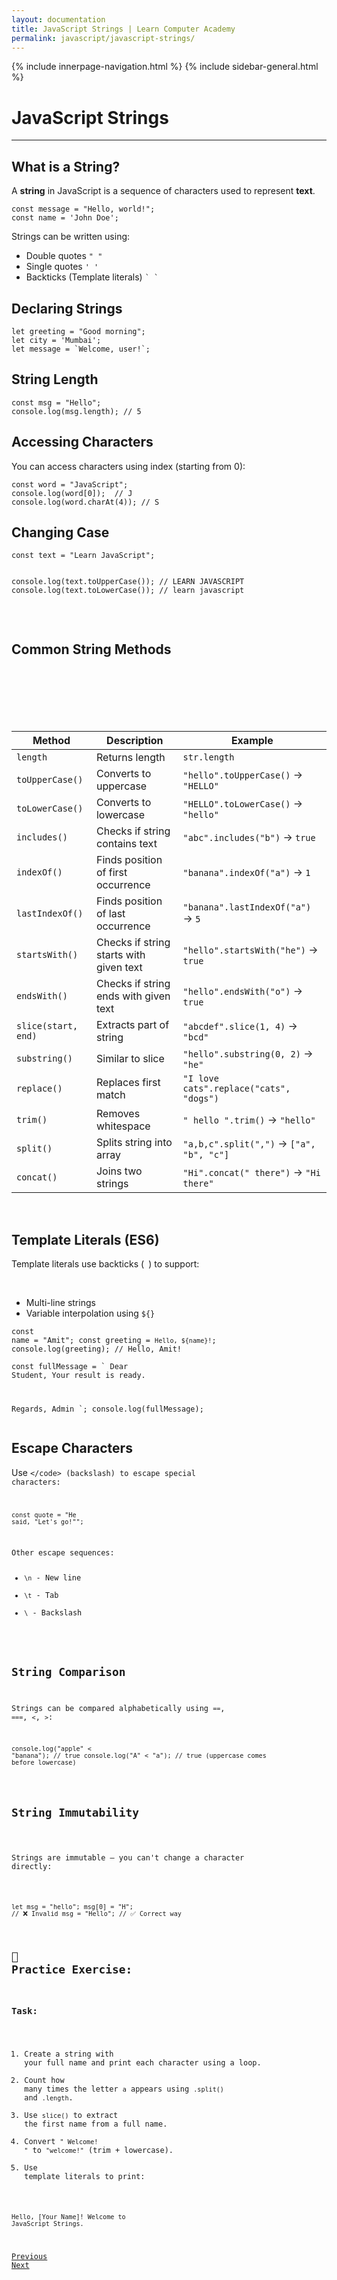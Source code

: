 ```yaml
---
layout: documentation
title: JavaScript Strings | Learn Computer Academy
permalink: javascript/javascript-strings/
---
```

<div class="loader">
{% include innerpage-navigation.html %}
{% include sidebar-general.html %}
            <div class="page-content">
                <div class="content-wrapper">
                    <div class="row">
                        <div class="col-md-9 content">
                            <!-- Your content goes started here -->
                            <div class="doc-content">
                                <h1>JavaScript Strings</h1>
                                <hr>
                                <h2>What is a String?</h2>
                                <p>A <strong>string</strong> in JavaScript is a sequence of characters used to represent <strong>text</strong>.</p>
                                <pre class="snippet"><code class="js">const message = "Hello, world!";
const name = 'John Doe';</code></pre>
                                <p>Strings can be written using:</p>
                                <ul>
                                    <li>Double quotes <code>" "</code></li>
                                    <li>Single quotes <code>' '</code></li>
                                    <li>Backticks (Template literals) <code>` `</code></li>
                                </ul>
                                <h2>Declaring Strings</h2>
                                <pre class="snippet"><code class="js">let greeting = "Good morning";
let city = 'Mumbai';
let message = `Welcome, user!`;</code></pre>
                                <h2>String Length</h2>
                                <pre class="snippet"><code class="js">const msg = "Hello";
console.log(msg.length); // 5</code></pre>                                    
                                <h2>Accessing Characters</h2>
                                <p>You can access characters using index (starting from 0):</p>
                                <pre class="snippet"><code class="js">const word = "JavaScript";
console.log(word[0]);  // J
console.log(word.charAt(4)); // S</code></pre>                                     
                                <h2>Changing Case</h2>
                                <pre class="snippet"><code class="js">const text = "Learn JavaScript";

console.log(text.toUpperCase()); // LEARN JAVASCRIPT
console.log(text.toLowerCase()); // learn javascript</code></pre>    
                                <h2>Common String Methods</h2>
                                <table class="table table-striped table-bordered">
                                    <thead class="thead-shades">
                                        <tr>
                                            <th scope="col">Method</th>
                                            <th scope="col">Description</th>
                                            <th scope="col">Example</th>
                                        </tr>
                                    </thead>
                                    <tbody>
                                        <tr>
                                            <td><code>length</code></td>
                                            <td>Returns length</td>
                                            <td><code>str.length</code></td>
                                        </tr>
                                        <tr>
                                            <td><code>toUpperCase()</code></td>
                                            <td>Converts to uppercase</td>
                                            <td><code>"hello".toUpperCase()</code> → <code>"HELLO"</code></td>
                                        </tr> 
                                        <tr>
                                            <td><code>toLowerCase()</code></td>
                                            <td>Converts to lowercase</td>
                                            <td><code>"HELLO".toLowerCase()</code> → <code>"hello"</code></td>
                                        </tr> 
                                        <tr>
                                            <td><code>includes()</code></td>
                                            <td>Checks if string contains text</td>
                                            <td><code>"abc".includes("b")</code> → <code>true</code></td>
                                        </tr>                                       
                                        <tr>
                                            <td><code>indexOf()</code></td>
                                            <td>Finds position of first occurrence</td>
                                            <td><code>"banana".indexOf("a")</code> → <code>1</code></td>
                                        </tr> 
                                        <tr>
                                            <td><code>lastIndexOf()</code></td>
                                            <td>Finds position of last occurrence</td>
                                            <td><code>"banana".lastIndexOf("a")</code> → <code>5</code></td>
                                        </tr> 
                                        <tr>
                                            <td><code>startsWith()</code></td>
                                            <td>Checks if string starts with given text</td>
                                            <td><code>"hello".startsWith("he")</code> → <code>true</code></td>
                                        </tr> 
                                        <tr>
                                            <td><code>endsWith()</code></td>
                                            <td>Checks if string ends with given text</td>
                                            <td><code>"hello".endsWith("o")</code> → <code>true</code></td>
                                        </tr> 
                                        <tr>
                                            <td><code>slice(start, end)</code></td>
                                            <td>Extracts part of string</td>
                                            <td><code>"abcdef".slice(1, 4)</code> → <code>"bcd"</code></td>
                                        </tr>   
                                        <tr>
                                            <td><code>substring()</code></td>
                                            <td>Similar to slice</td>
                                            <td><code>"hello".substring(0, 2)</code> → <code>"he"</code></td>
                                        </tr> 
                                        <tr>
                                            <td><code>replace()</code></td>
                                            <td>Replaces first match</td>
                                            <td><code>"I love cats".replace("cats", "dogs")</code></td>
                                        </tr>   
                                        <tr>
                                            <td><code>trim()</code></td>
                                            <td>Removes whitespace</td>
                                            <td><code>" hello ".trim()</code> → <code>"hello"</code></td>
                                        </tr>                                        
                                        <tr>
                                            <td><code>split()</code></td>
                                            <td>Splits string into array</td>
                                            <td><code>"a,b,c".split(",")</code> → <code>["a", "b", "c"]</code></td>
                                        </tr>                                        
                                        <tr>
                                            <td><code>concat()</code></td>
                                            <td>Joins two strings</td>
                                            <td><code>"Hi".concat(" there")</code> → <code>"Hi there"</code></td>
                                        </tr>
                                    </tbody>
                                </table>  
                                <h2>Template Literals (ES6)</h2>
                                <p>Template literals use backticks (` `) to support:</p>  
                                <ul>
                                    <li>Multi-line strings</li>
                                    <li>Variable interpolation using <code>${}</code></li>
                                </ul>
                                <pre class="snippet"><code class="js">const name = "Amit";
const greeting = `Hello, ${name}!`;
console.log(greeting); // Hello, Amit!</code></pre> 
                                <pre class="snippet"><code class="js">const fullMessage = `
Dear Student,
Your result is ready.
                                    
Regards,
Admin
`;
console.log(fullMessage);</code></pre> 
                                <h2>Escape Characters</h2>
                                <p>Use <code>\</code> (backslash) to escape special characters:</p>
                                <pre class="snippet"><code class="js">const quote = "He said, \"Let's go!\"";</code></pre>
                                <p>Other escape sequences:
                                <ul>
                                    <li><code>\n</code> - New line</li>
                                    <li><code>\t</code> - Tab</li>
                                    <li><code>\\</code> - Backslash</p></li>
                                </ul>
                                <h2>String Comparison</h2>
                                <p>Strings can be compared alphabetically using <code>==</code>, <code>===</code>, <code>&lt;</code>, <code>&gt;</code>:</p>
                                <pre class="snippet"><code class="js">console.log("apple" &lt; "banana"); // true
console.log("A" &lt; "a"); // true (uppercase comes before lowercase)</code></pre>    
                                <h2>String Immutability</h2>  
                                <p>Strings are immutable — you can't change a character directly:</p>  
                                <pre class="snippet"><code class="js">let msg = "hello";
msg[0] = "H";  // ❌ Invalid
msg = "Hello"; // ✅ Correct way</code></pre>
                                <h2>🧪 Practice Exercise:</h2>
                                <h3>Task:</h3>
                                <ol>
                                    <li>Create a string with your full name and print each character using a loop.</li>
                                    <li>Count how many times the letter <code>a</code> appears using <code>.split()</code> and <code>.length</code>.</li>
                                    <li>Use <code>slice()</code> to extract the first name from a full name.</li>
                                    <li>Convert <code>" Welcome! "</code> to <code>"welcome!"</code> (trim + lowercase).</li>
                                    <li>Use template literals to print:</li>
                                </ol>
                                <pre class="snippet"><code class="js">Hello, [Your Name]!
Welcome to JavaScript Strings.</code></pre>
                            <!-- /.Your content goes ends here -->
                            <div class="footer-btn d-flex justify-content-between">
                                <a href="/javascript/javascript-arrays" class="btn"><i class="fas fa-arrow-circle-left"></i>Previous</a>
                                <a href="/javascript/" class="btn">Next<i class="fas fa-arrow-circle-right"></i></a>
                            </div>
                            <!-- /.End of footer button -->
                        </div>
                        <!-- Right Sidebar Start-->
                        <?php include './includes/right-sidebar-innerpage.php'; ?>
                        <!-- Right-Sidebar End -->
                    </div>
                </div>



